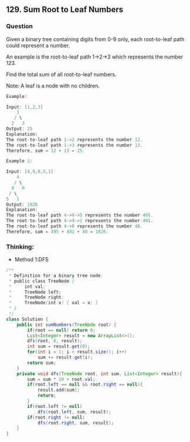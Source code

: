 ## 129. Sum Root to Leaf Numbers

### Question
Given a binary tree containing digits from 0-9 only, each root-to-leaf path could represent a number.

An example is the root-to-leaf path 1->2->3 which represents the number 123.

Find the total sum of all root-to-leaf numbers.

Note: A leaf is a node with no children.

```Java
Example:

Input: [1,2,3]
    1
   / \
  2   3
Output: 25
Explanation:
The root-to-leaf path 1->2 represents the number 12.
The root-to-leaf path 1->3 represents the number 13.
Therefore, sum = 12 + 13 = 25.

Example 2:

Input: [4,9,0,5,1]
    4
   / \
  9   0
 / \
5   1
Output: 1026
Explanation:
The root-to-leaf path 4->9->5 represents the number 495.
The root-to-leaf path 4->9->1 represents the number 491.
The root-to-leaf path 4->0 represents the number 40.
Therefore, sum = 495 + 491 + 40 = 1026.
```

### Thinking:
* Method 1:DFS

```Java
/**
 * Definition for a binary tree node.
 * public class TreeNode {
 *     int val;
 *     TreeNode left;
 *     TreeNode right;
 *     TreeNode(int x) { val = x; }
 * }
 */
class Solution {
    public int sumNumbers(TreeNode root) {
        if(root == null) return 0;
        List<Integer> result = new ArrayList<>();
        dfs(root, 0, result);
        int sum = result.get(0);
        for(int i = 1; i < result.size(); i++)
            sum += result.get(i);
        return sum;
    }
    private void dfs(TreeNode root, int sum, List<Integer> result){
        sum = sum * 10 + root.val;
        if(root.left == null && root.right == null){
            result.add(sum);
            return;
        }
        if(root.left != null)
            dfs(root.left, sum, result);
        if(root.right != null)
            dfs(root.right, sum, result);
    }
}
```